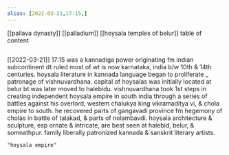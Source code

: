 ```yaml
---
alias: [2022-03-21,17:15,]
---
```

[[pallava dynasty]] [[palladium]] [[hoysala temples of belur]]
table of content
```toc
```

[[2022-03-21]] 17:15
was a kannadiga power originating fm indian subcontinent dt ruled most of wt is now karnataka, india b/w 10th & 14th centuries.
hoysala literature in kannada language began to proliferate _ patronage of vishnuvardhana.
capital of hoysalas was initially located at belur bt was later moved to halebidu.
vishnuvardhana took 1st steps in creating independent hoysala empire in south india through a series of battles against his overlord, westem chalukya king vikramaditya vi, & chola empire to south.
he recovered parts of gangavadi province fm hegemony of cholas in battle of talakad, & parts of nolambavdi.
hoysala architecture & sculpture, esp ornate & intricate, are best seen at halebid, belur, & somnathpur. family liberally patronized kannada & sanskrit literary artists.
```query
"hoysala empire"
```